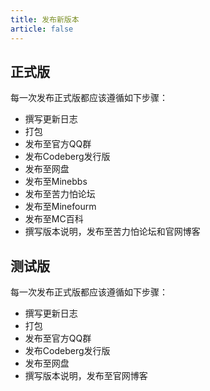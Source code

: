 ```yaml
---
title: 发布新版本
article: false
---
```

## 正式版
每一次发布正式版都应该遵循如下步骤：

- 撰写更新日志
- 打包
- 发布至官方QQ群
- 发布Codeberg发行版
- 发布至网盘
- 发布至Minebbs
- 发布至苦力怕论坛
- 发布至Minefourm
- 发布至MC百科
- 撰写版本说明，发布至苦力怕论坛和官网博客

## 测试版
每一次发布正式版都应该遵循如下步骤：

- 撰写更新日志
- 打包
- 发布至官方QQ群
- 发布Codeberg发行版
- 发布至网盘
- 撰写版本说明，发布至官网博客